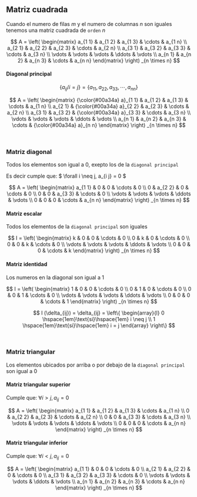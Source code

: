 ## Matriz cuadrada

Cuando el numero de filas $m$ y el numero de columnas $n$ son iguales tenemos una matriz cuadrada de `orden` $n$

$$
    A = \left( 
    \begin{matrix}
        a_{1 1} & a_{1 2} & a_{1 3} & \cdots & a_{1 n}
        \\
        a_{2 1} & a_{2 2} & a_{2 3} & \cdots & a_{2 n}
        \\
        a_{3 1} & a_{3 2} & a_{3 3} & \cdots & a_{3 n}
        \\
        \vdots & \vdots & \vdots & \ddots & \vdots
        \\
        a_{n 1} & a_{n 2} & a_{n 3} & \cdots & a_{n n}
    \end{matrix}
    \right)
    _{n \times n} 
$$

#### Diagonal principal

$$
    \left\{ a_{i j} / i = j  \right\} = \left\{ a_{1 1}, a_{2 2}, a_{3 3}, \cdots , a_{n n}\right\}
$$

$$
    A = \left( 
    \begin{matrix}
        {\color{#00a34a} a}_{1 1} & a_{1 2} & a_{1 3} & \cdots & a_{1 n}
        \\
        a_{2 1} & {\color{#00a34a} a}_{2 2} & a_{2 3} & \cdots & a_{2 n}
        \\
        a_{3 1} & a_{3 2} & {\color{#00a34a} a}_{3 3} & \cdots & a_{3 n}
        \\
        \vdots & \vdots & \vdots & \ddots & \vdots
        \\
        a_{n 1} & a_{n 2} & a_{n 3} & \cdots & {\color{#00a34a} a}_{n n}
    \end{matrix}
    \right)
    _{n \times n} 
$$


<br>

### Matriz diagonal

Todos los elementos son igual a $0$, exepto los de la `diagonal principal`

Es decir cumple que: $ \forall i \neq j, a_{i j} = 0 $

$$
    A = \left( 
    \begin{matrix}
        a_{1 1} & 0 & 0 & \cdots & 0
        \\
        0 & a_{2 2} & 0 & \cdots & 0
        \\
        0 & 0 & a_{3 3} & \cdots & 0
        \\
        \vdots & \vdots & \vdots & \ddots & \vdots
        \\
        0 & 0 & 0 & \cdots & a_{n n}
    \end{matrix}
    \right)
    _{n \times n} 
$$

#### Matriz escalar

Todos los elementos de la `diagonal principal` son iguales

$$
    I = \left( 
    \begin{matrix}
        k & 0 & 0 & \cdots & 0
        \\
        0 & k & 0 & \cdots & 0
        \\
        0 & 0 & k & \cdots & 0
        \\
        \vdots & \vdots & \vdots & \ddots & \vdots
        \\
        0 & 0 & 0 & \cdots & k
    \end{matrix}
    \right)
    _{n \times n} 
$$

#### Matriz identidad

Los numeros en la diagonal son igual a $1$

$$
    I = \left( 
    \begin{matrix}
        1 & 0 & 0 & \cdots & 0
        \\
        0 & 1 & 0 & \cdots & 0
        \\
        0 & 0 & 1 & \cdots & 0
        \\
        \vdots & \vdots & \vdots & \ddots & \vdots
        \\
        0 & 0 & 0 & \cdots & 1
    \end{matrix}
    \right)
    _{n \times n} 
$$

$$
    I (\delta_{ij}) = \delta_{ij} = 
    \left\{
        \begin{array}{l}
            0 \hspace{1em}\text{si}\hspace{1em} i \neq j
            \\
            1 \hspace{1em}\text{si}\hspace{1em} i = j
        \end{array}
    \right\}
$$

<br>



### Matriz triangular

Los elementos ubicados por arriba o por debajo de la `diagonal principal` son igual a $0$

#### Matriz triangular superior

Cumple que: $\forall i > j, a_{i j} = 0$

$$
    A = \left( 
    \begin{matrix}
        a_{1 1} & a_{1 2} & a_{1 3} & \cdots & a_{1 n}
        \\
        0 & a_{2 2} & a_{2 3} & \cdots & a_{2 n}
        \\
        0 & 0 & a_{3 3} & \cdots & a_{3 n}
        \\
        \vdots & \vdots & \vdots & \ddots & \vdots
        \\
        0 & 0 & 0 & \cdots & a_{n n}
    \end{matrix}
    \right)
    _{n \times n} 
$$

#### Matriz triangular inferior

Cumple que: $\forall i < j, a_{i j} = 0$

$$
    A = \left( 
    \begin{matrix}
        a_{1 1} & 0 & 0 & \cdots & 0
        \\
        a_{2 1} & a_{2 2} & 0 & \cdots & 0
        \\
        a_{3 1} & a_{3 2} & a_{3 3} & \cdots & 0
        \\
        \vdots & \vdots & \vdots & \ddots & \vdots
        \\
        a_{n 1} & a_{n 2} & a_{n 3} & \cdots & a_{n n}
    \end{matrix}
    \right)
    _{n \times n} 
$$